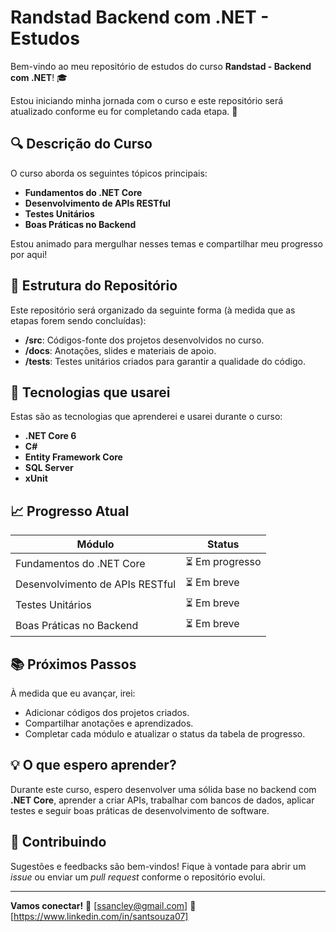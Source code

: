 # Randstad Backend com .NET - Estudos

Bem-vindo ao meu repositório de estudos do curso **Randstad - Backend com .NET**! 🎓

Estou iniciando minha jornada com o curso e este repositório será atualizado conforme eu for completando cada etapa. 🚀

## 🔍 Descrição do Curso

O curso aborda os seguintes tópicos principais:

- **Fundamentos do .NET Core**
- **Desenvolvimento de APIs RESTful**
- **Testes Unitários**
- **Boas Práticas no Backend**

Estou animado para mergulhar nesses temas e compartilhar meu progresso por aqui!

## 📂 Estrutura do Repositório

Este repositório será organizado da seguinte forma (à medida que as etapas forem sendo concluídas):

- **/src**: Códigos-fonte dos projetos desenvolvidos no curso.
- **/docs**: Anotações, slides e materiais de apoio.
- **/tests**: Testes unitários criados para garantir a qualidade do código.

## 🚀 Tecnologias que usarei

Estas são as tecnologias que aprenderei e usarei durante o curso:

- **.NET Core 6**
- **C#**
- **Entity Framework Core**
- **SQL Server**
- **xUnit**

## 📈 Progresso Atual

| Módulo                          | Status   |
|----------------------------------|----------|
| Fundamentos do .NET Core         | ⏳ Em progresso |
| Desenvolvimento de APIs RESTful  | ⏳ Em breve |
| Testes Unitários                 | ⏳ Em breve |
| Boas Práticas no Backend         | ⏳ Em breve |

## 📚 Próximos Passos

À medida que eu avançar, irei:

- Adicionar códigos dos projetos criados.
- Compartilhar anotações e aprendizados.
- Completar cada módulo e atualizar o status da tabela de progresso.

## 💡 O que espero aprender?

Durante este curso, espero desenvolver uma sólida base no backend com **.NET Core**, aprender a criar APIs, trabalhar com bancos de dados, aplicar testes e seguir boas práticas de desenvolvimento de software.

## 🤝 Contribuindo

Sugestões e feedbacks são bem-vindos! Fique à vontade para abrir um *issue* ou enviar um *pull request* conforme o repositório evolui.

---

**Vamos conectar!**
📧 [ssancley@gmail.com]
🔗 [https://www.linkedin.com/in/santsouza07]
